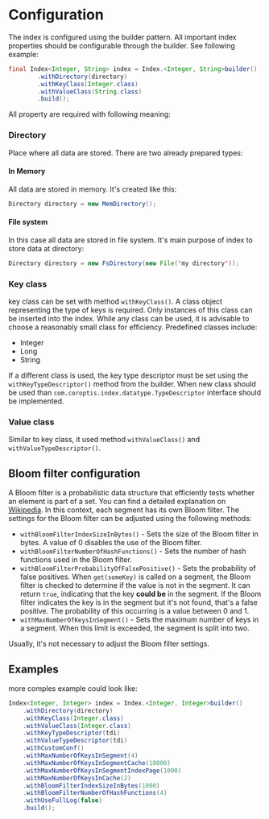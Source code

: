 # Configuration

The index is configured using the builder pattern. All important index properties should be configurable through the builder. See following example:

```java
final Index<Integer, String> index = Index.<Integer, String>builder()
        .withDirectory(directory)
        .withKeyClass(Integer.class)
        .withValueClass(String.class)
        .build();
```

All property are required with following meaning:

### Directory

Place where all data are stored. There are two already prepared types:

#### In Memory

All data are stored in memory. It's created like this:

```java
Directory directory = new MemDirectory();
```

#### File system

In this case all data are stored in file system. It's main purpose of index to store data at directory:

```java
Directory directory = new FsDirectory(new File('my directory'));
```

### Key class

key class can be set with method `withKeyClass()`. A class object representing the type of keys is required. Only instances of this class can be inserted into the index. While any class can be used, it is advisable to choose a reasonably small class for efficiency. Predefined classes include:

* Integer
* Long
* String

If a different class is used, the key type descriptor must be set using the `withKeyTypeDescriptor()` method from the builder. When new class should be used than `com.coroptis.index.datatype.TypeDescriptor` interface should be implemented.

### Value class

Similar to key class, it used method `withValueClass()` and `withValueTypeDescriptor()`.

## Bloom filter configuration

A Bloom filter is a probabilistic data structure that efficiently tests whether an element is part of a set. You can find a detailed explanation on [Wikipedia](https://en.wikipedia.org/wiki/Bloom_filter). In this context, each segment has its own Bloom filter. The settings for the Bloom filter can be adjusted using the following methods:

* `withBloomFilterIndexSizeInBytes()` - Sets the size of the Bloom filter in bytes. A value of 0 disables the use of the Bloom filter.
* `withBloomFilterNumberOfHashFunctions()` -  Sets the number of hash functions used in the Bloom filter.
* `withBloomFilterProbabilityOfFalsePositive()` -  Sets the probability of false positives. When `get(someKey)` is called on a segment, the Bloom filter is checked to determine if the value is not in the segment. It can return `true`, indicating that the key **could be** in the segment. If the Bloom filter indicates the key is in the segment but it's not found, that's a false positive. The probability of this occurring is a value between 0 and 1.
* `withMaxNumberOfKeysInSegment()` - Sets the maximum number of keys in a segment. When this limit is exceeded, the segment is split into two.

Usually, it's not necessary to adjust the Bloom filter settings.

## Examples

more comples example could look like:

```java
Index<Integer, Integer> index = Index.<Integer, Integer>builder()
    .withDirectory(directory)
    .withKeyClass(Integer.class)
    .withValueClass(Integer.class)
    .withKeyTypeDescriptor(tdi)
    .withValueTypeDescriptor(tdi)
    .withCustomConf()
    .withMaxNumberOfKeysInSegment(4)
    .withMaxNumberOfKeysInSegmentCache(10000)
    .withMaxNumberOfKeysInSegmentIndexPage(1000)
    .withMaxNumberOfKeysInCache(2)
    .withBloomFilterIndexSizeInBytes(1000)
    .withBloomFilterNumberOfHashFunctions(4)
    .withUseFullLog(false)
    .build();
```